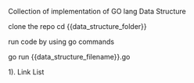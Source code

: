 Collection of implementation of GO lang Data Structure

clone the repo
cd {{data_structure_folder}}

run code by using go commands 

go run {{data_structure_filename}}.go

1). Link List 
